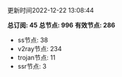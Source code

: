更新时间2022-12-22 13:08:44

**总订阅: 45**
**总节点: 996**
**有效节点: 286**
- ss节点: 38
- v2ray节点: 234
- trojan节点: 11
- ssr节点: 3
